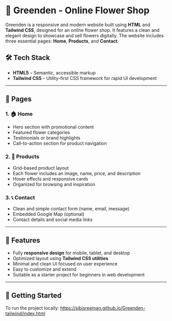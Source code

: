 # 🌿 Greenden - Online Flower Shop

Greenden is a responsive and modern website built using **HTML** and **Tailwind CSS**, designed for an online flower shop. It features a clean and elegant design to showcase and sell flowers digitally. The website includes three essential pages: **Home**, **Products**, and **Contact**.

## 🛠 Tech Stack

- **HTML5** – Semantic, accessible markup
- **Tailwind CSS** – Utility-first CSS framework for rapid UI development

---

## 📄 Pages

### 1. 🏠 Home
- Hero section with promotional content
- Featured flower categories
- Testimonials or brand highlights
- Call-to-action section for product navigation

### 2. 🌸 Products
- Grid-based product layout
- Each flower includes an image, name, price, and description
- Hover effects and responsive cards
- Organized for browsing and inspiration

### 3. 📞 Contact
- Clean and simple contact form (name, email, message)
- Embedded Google Map (optional)
- Contact details and social media links

---

## 🎯 Features

- Fully **responsive design** for mobile, tablet, and desktop
- Optimized layout using **Tailwind CSS utilities**
- Minimal and clean UI focused on user experience
- Easy to customize and extend
- Suitable as a starter project for beginners in web development

---

## 🚀 Getting Started

To run the project locally: https://sibisreeman.github.io/Greenden-tailwind/index.html

